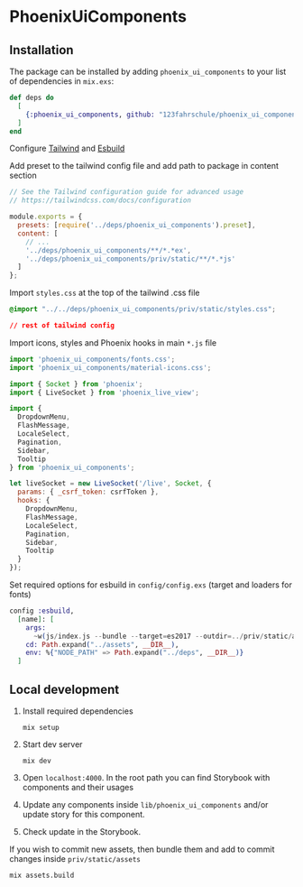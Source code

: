 # PhoenixUiComponents

## Installation

The package can be installed by adding `phoenix_ui_components` to your list of dependencies in `mix.exs`:

```elixir
def deps do
  [
    {:phoenix_ui_components, github: "123fahrschule/phoenix_ui_components", tag: "0.1.0"}
  ]
end
```

Configure [Tailwind](https://github.com/phoenixframework/tailwind) and [Esbuild](https://github.com/phoenixframework/esbuild)

Add preset to the tailwind config file and add path to package in content section

```js
// See the Tailwind configuration guide for advanced usage
// https://tailwindcss.com/docs/configuration

module.exports = {
  presets: [require('../deps/phoenix_ui_components').preset],
  content: [
    // ...
    '../deps/phoenix_ui_components/**/*.*ex',
    '../deps/phoenix_ui_components/priv/static/**/*.*js'
  ]
};
```

Import `styles.css` at the top of the tailwind .css file

```css
@import "../../deps/phoenix_ui_components/priv/static/styles.css";

// rest of tailwind config
```

Import icons, styles and Phoenix hooks in main `*.js` file

```js
import 'phoenix_ui_components/fonts.css';
import 'phoenix_ui_components/material-icons.css';

import { Socket } from 'phoenix';
import { LiveSocket } from 'phoenix_live_view';

import {
  DropdownMenu,
  FlashMessage,
  LocaleSelect,
  Pagination,
  Sidebar,
  Tooltip
} from 'phoenix_ui_components';

let liveSocket = new LiveSocket('/live', Socket, {
  params: { _csrf_token: csrfToken },
  hooks: {
    DropdownMenu,
    FlashMessage,
    LocaleSelect,
    Pagination,
    Sidebar,
    Tooltip
  }
});
```

Set required options for esbuild in `config/config.exs` (target and loaders for fonts)

```elixir
config :esbuild,
  [name]: [
    args:
      ~w(js/index.js --bundle --target=es2017 --outdir=../priv/static/assets --loader:.woff=file --loader:.woff2=file),
    cd: Path.expand("../assets", __DIR__),
    env: %{"NODE_PATH" => Path.expand("../deps", __DIR__)}
  ]

```

## Local development

1. Install required dependencies

   ```term
   mix setup
   ```

1. Start dev server

   ```term
   mix dev
   ```

1. Open `localhost:4000`. In the root path you can find Storybook with components and their usages
1. Update any components inside `lib/phoenix_ui_components` and/or update story for this component.
1. Check update in the Storybook.

If you wish to commit new assets, then bundle them and add to commit changes inside `priv/static/assets`

```term
mix assets.build
```
